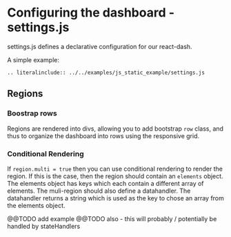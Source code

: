 # Configuring the dashboard - settings.js
settings.js defines a declarative configuration for our react-dash.

A simple example:

```eval_rst
.. literalinclude:: ../../examples/js_static_example/settings.js 
```

## Regions
### Boostrap rows
Regions are rendered into divs, allowing you to add bootstrap `row` class, and thus to organize the dashboard into rows using the responsive grid.

### Conditional Rendering
If `region.multi = true` then you can use conditional rendering to render the region. If this is the case, then the region should contain an `elements` object. The elements object has keys which each contain a different array of elements. The muli-region should also define a datahandler. The datahandler returns a string which is used as the key to chose an array from the elements object.

@@TODO add example
@@TODO also - this will probably / potentially be handled by stateHandlers



